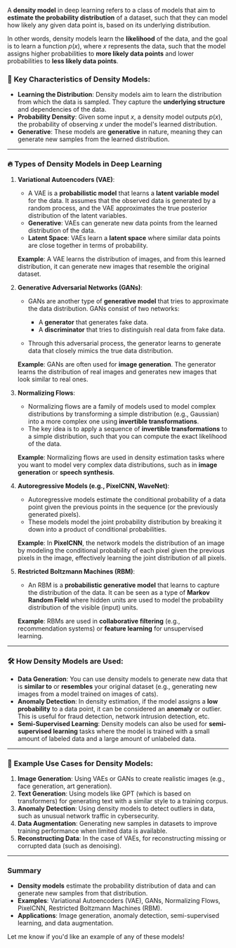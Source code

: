 A **density model** in deep learning refers to a class of models that aim to **estimate the probability distribution** of a dataset, such that they can model how likely any given data point is, based on its underlying distribution.

In other words, density models learn the **likelihood** of the data, and the goal is to learn a function $p(x)$, where $x$ represents the data, such that the model assigns higher probabilities to **more likely data points** and lower probabilities to **less likely data points**.

### 🎯 **Key Characteristics of Density Models:**

* **Learning the Distribution**: Density models aim to learn the distribution from which the data is sampled. They capture the **underlying structure** and dependencies of the data.
* **Probability Density**: Given some input $x$, a density model outputs $p(x)$, the probability of observing $x$ under the model's learned distribution.
* **Generative**: These models are **generative** in nature, meaning they can generate new samples from the learned distribution.

---

### 🔥 **Types of Density Models in Deep Learning**

1. **Variational Autoencoders (VAE)**:

   * A VAE is a **probabilistic model** that learns a **latent variable model** for the data. It assumes that the observed data is generated by a random process, and the VAE approximates the true posterior distribution of the latent variables.
   * **Generative**: VAEs can generate new data points from the learned distribution of the data.
   * **Latent Space**: VAEs learn a **latent space** where similar data points are close together in terms of probability.

   **Example**: A VAE learns the distribution of images, and from this learned distribution, it can generate new images that resemble the original dataset.

2. **Generative Adversarial Networks (GANs)**:

   * GANs are another type of **generative model** that tries to approximate the data distribution. GANs consist of two networks:

     * A **generator** that generates fake data.
     * A **discriminator** that tries to distinguish real data from fake data.
   * Through this adversarial process, the generator learns to generate data that closely mimics the true data distribution.

   **Example**: GANs are often used for **image generation**. The generator learns the distribution of real images and generates new images that look similar to real ones.

3. **Normalizing Flows**:

   * Normalizing flows are a family of models used to model complex distributions by transforming a simple distribution (e.g., Gaussian) into a more complex one using **invertible transformations**.
   * The key idea is to apply a sequence of **invertible transformations** to a simple distribution, such that you can compute the exact likelihood of the data.

   **Example**: Normalizing flows are used in density estimation tasks where you want to model very complex data distributions, such as in **image generation** or **speech synthesis**.

4. **Autoregressive Models (e.g., PixelCNN, WaveNet)**:

   * Autoregressive models estimate the conditional probability of a data point given the previous points in the sequence (or the previously generated pixels).
   * These models model the joint probability distribution by breaking it down into a product of conditional probabilities.

   **Example**: In **PixelCNN**, the network models the distribution of an image by modeling the conditional probability of each pixel given the previous pixels in the image, effectively learning the joint distribution of all pixels.

5. **Restricted Boltzmann Machines (RBM)**:

   * An RBM is a **probabilistic generative model** that learns to capture the distribution of the data. It can be seen as a type of **Markov Random Field** where hidden units are used to model the probability distribution of the visible (input) units.

   **Example**: RBMs are used in **collaborative filtering** (e.g., recommendation systems) or **feature learning** for unsupervised learning.

---

### 🛠️ **How Density Models are Used:**

* **Data Generation**: You can use density models to generate new data that is **similar to** or **resembles** your original dataset (e.g., generating new images from a model trained on images of cats).
* **Anomaly Detection**: In density estimation, if the model assigns a **low probability** to a data point, it can be considered an **anomaly** or outlier. This is useful for fraud detection, network intrusion detection, etc.
* **Semi-Supervised Learning**: Density models can also be used for **semi-supervised learning** tasks where the model is trained with a small amount of labeled data and a large amount of unlabeled data.

---

### 🧠 **Example Use Cases for Density Models:**

1. **Image Generation**: Using VAEs or GANs to create realistic images (e.g., face generation, art generation).
2. **Text Generation**: Using models like GPT (which is based on transformers) for generating text with a similar style to a training corpus.
3. **Anomaly Detection**: Using density models to detect outliers in data, such as unusual network traffic in cybersecurity.
4. **Data Augmentation**: Generating new samples in datasets to improve training performance when limited data is available.
5. **Reconstructing Data**: In the case of VAEs, for reconstructing missing or corrupted data (such as denoising).

---

### **Summary**

* **Density models** estimate the probability distribution of data and can generate new samples from that distribution.
* **Examples**: Variational Autoencoders (VAE), GANs, Normalizing Flows, PixelCNN, Restricted Boltzmann Machines (RBM).
* **Applications**: Image generation, anomaly detection, semi-supervised learning, and data augmentation.

Let me know if you'd like an example of any of these models!
